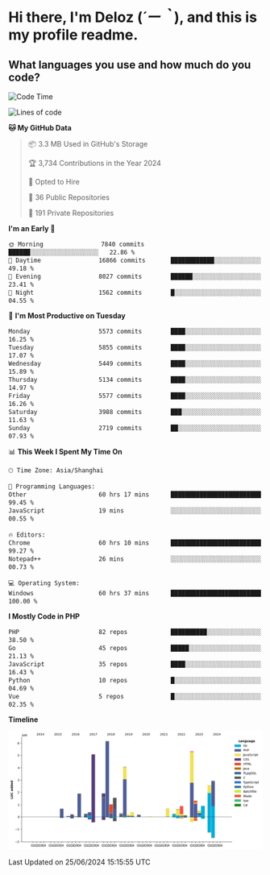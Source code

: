 # **Hi there, I'm Deloz (*´ー｀*), and this is my profile readme.**

## **What languages you use and how much do you code?**

<!--START_SECTION:waka-->
![Code Time](http://img.shields.io/badge/Code%20Time-4%2C287%20hrs%2041%20mins-blue)

![Lines of code](https://img.shields.io/badge/From%20Hello%20World%20I%27ve%20Written-40.5%20million%20lines%20of%20code-blue)

**🐱 My GitHub Data** 

> 📦 3.3 MB Used in GitHub's Storage 
 > 
> 🏆 3,734 Contributions in the Year 2024
 > 
> 💼 Opted to Hire
 > 
> 📜 36 Public Repositories 
 > 
> 🔑 191 Private Repositories 
 > 
**I'm an Early 🐤** 

```text
🌞 Morning                7840 commits        ██████░░░░░░░░░░░░░░░░░░░   22.86 % 
🌆 Daytime                16866 commits       ████████████░░░░░░░░░░░░░   49.18 % 
🌃 Evening                8027 commits        ██████░░░░░░░░░░░░░░░░░░░   23.41 % 
🌙 Night                  1562 commits        █░░░░░░░░░░░░░░░░░░░░░░░░   04.55 % 
```
📅 **I'm Most Productive on Tuesday** 

```text
Monday                   5573 commits        ████░░░░░░░░░░░░░░░░░░░░░   16.25 % 
Tuesday                  5855 commits        ████░░░░░░░░░░░░░░░░░░░░░   17.07 % 
Wednesday                5449 commits        ████░░░░░░░░░░░░░░░░░░░░░   15.89 % 
Thursday                 5134 commits        ████░░░░░░░░░░░░░░░░░░░░░   14.97 % 
Friday                   5577 commits        ████░░░░░░░░░░░░░░░░░░░░░   16.26 % 
Saturday                 3988 commits        ███░░░░░░░░░░░░░░░░░░░░░░   11.63 % 
Sunday                   2719 commits        ██░░░░░░░░░░░░░░░░░░░░░░░   07.93 % 
```


📊 **This Week I Spent My Time On** 

```text
🕑︎ Time Zone: Asia/Shanghai

💬 Programming Languages: 
Other                    60 hrs 17 mins      █████████████████████████   99.45 % 
JavaScript               19 mins             ░░░░░░░░░░░░░░░░░░░░░░░░░   00.55 % 

🔥 Editors: 
Chrome                   60 hrs 10 mins      █████████████████████████   99.27 % 
Notepad++                26 mins             ░░░░░░░░░░░░░░░░░░░░░░░░░   00.73 % 

💻 Operating System: 
Windows                  60 hrs 37 mins      █████████████████████████   100.00 % 
```

**I Mostly Code in PHP** 

```text
PHP                      82 repos            ██████████░░░░░░░░░░░░░░░   38.50 % 
Go                       45 repos            █████░░░░░░░░░░░░░░░░░░░░   21.13 % 
JavaScript               35 repos            ████░░░░░░░░░░░░░░░░░░░░░   16.43 % 
Python                   10 repos            █░░░░░░░░░░░░░░░░░░░░░░░░   04.69 % 
Vue                      5 repos             █░░░░░░░░░░░░░░░░░░░░░░░░   02.35 % 
```



**Timeline**

![Lines of Code chart](https://raw.githubusercontent.com/deloz/deloz/main/assets/bar_graph.png)


 Last Updated on 25/06/2024 15:15:55 UTC
<!--END_SECTION:waka-->
